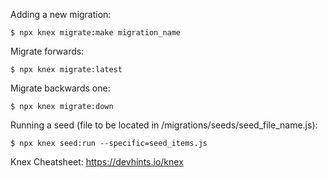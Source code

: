 Adding a new migration:
```
$ npx knex migrate:make migration_name
```

Migrate forwards:
```
$ npx knex migrate:latest
```

Migrate backwards one:
```
$ npx knex migrate:down
```

Running a seed (file to be located in <project>/migrations/seeds/seed_file_name.js):
```
$ npx knex seed:run --specific=seed_items.js
```

Knex Cheatsheet:
https://devhints.io/knex
